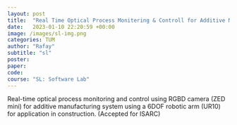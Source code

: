 ```yaml
---
layout: post
title:  "Real Time Optical Process Monitering & Controll for Additive Manufacturing"
date:   2023-01-10 22:20:59 +00:00
image: /images/sl-img.png
categories: TUM
author: "Rafay"
subtitle: "sl"
poster: 
paper:
code:
course: "SL: Software Lab"
---
```


Real-time optical process monitoring and control using RGBD camera (ZED mini) for additive manufacturing system using a 6DOF robotic arm (UR10) for application in construction. (Accepted for ISARC)